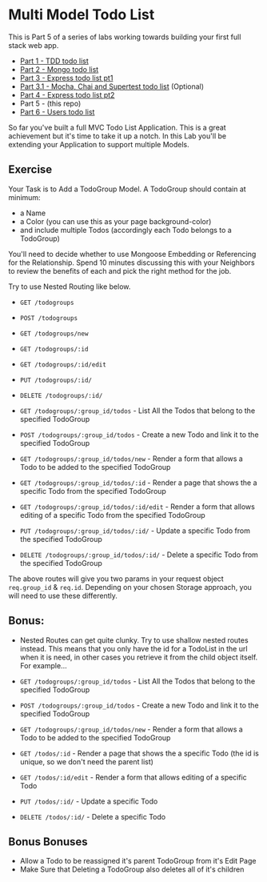 # Multi Model Todo List

This is Part 5 of a series of labs working towards building your first full stack web app.

- [Part 1 - TDD todo list](https://github.com/wdi-sg/tdd-todo-list)
- [Part 2 - Mongo todo list](https://github.com/wdi-sg/mongo-todo-list)
- [Part 3 - Express todo list pt1](https://github.com/wdi-sg/express-todo-list-pt1)
- [Part 3.1 - Mocha, Chai and Supertest todo list](https://github.com/wdi-sg/mocha-todo-list) (Optional)
- [Part 4 - Express todo list pt2](https://github.com/wdi-sg/express-todo-list-pt2)
- Part 5 - (this repo)
- [Part 6 - Users todo list](https://github.com/wdi-sg/users-todo-list)

So far you've built a full MVC Todo List Application. This is a great achievement but it's time to take it up a notch. In this Lab you'll be extending your Application to support multiple Models.

## Exercise

Your Task is to Add a TodoGroup Model. A TodoGroup should contain at minimum:
- a Name
- a Color (you can use this as your page background-color)
- and include multiple Todos (accordingly each Todo belongs to a TodoGroup)

You'll need to decide whether to use Mongoose Embedding or Referencing for the Relationship. Spend 10 minutes discussing this with your Neighbors to review the benefits of each and pick the right method for the job.

Try to use Nested Routing like below.

- `GET /todogroups`
- `POST /todogroups`
- `GET /todogroups/new`
- `GET /todogroups/:id`
- `GET /todogroups/:id/edit`
- `PUT /todogroups/:id/`
- `DELETE /todogroups/:id/`

- `GET /todogroups/:group_id/todos` - List All the Todos that belong to the specified TodoGroup
- `POST /todogroups/:group_id/todos` - Create a new Todo and link it to the specified TodoGroup
- `GET /todogroups/:group_id/todos/new` - Render a form that allows a Todo to be added to the specified TodoGroup
- `GET /todogroups/:group_id/todos/:id` - Render a page that shows the  a specific Todo from the specified TodoGroup
- `GET /todogroups/:group_id/todos/:id/edit` - Render a form that allows editing of a specific Todo from the specified TodoGroup
- `PUT /todogroups/:group_id/todos/:id/` - Update a specific Todo from the specified TodoGroup
- `DELETE /todogroups/:group_id/todos/:id/` - Delete a specific Todo from the specified TodoGroup

The above routes will give you two params in your request object `req.group_id` & `req.id`. Depending on your chosen Storage approach, you will need to use these differently.

## Bonus:

- Nested Routes can get quite clunky. Try to use shallow nested routes instead. This means that you only have the id for a TodoList in the url when it is need, in other cases you retrieve it from the child object itself. For example...

- `GET /todogroups/:group_id/todos` - List All the Todos that belong to the specified TodoGroup
- `POST /todogroups/:group_id/todos` - Create a new Todo and link it to the specified TodoGroup
- `GET /todogroups/:group_id/todos/new` - Render a form that allows a Todo to be added to the specified TodoGroup
- `GET /todos/:id` - Render a page that shows the  a specific Todo (the id is unique, so we don't need the parent list)
- `GET /todos/:id/edit` - Render a form that allows editing of a specific Todo
- `PUT /todos/:id/` - Update a specific Todo
- `DELETE /todos/:id/` - Delete a specific Todo


## Bonus Bonuses
- Allow a Todo to be reassigned it's parent TodoGroup from it's Edit Page
- Make Sure that Deleting a TodoGroup also deletes all of it's children
